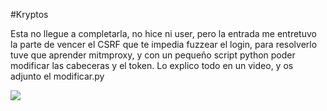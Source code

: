 #Kryptos 

Esta no llegue a completarla, no hice ni user, pero la entrada me entretuvo la parte de vencer el CSRF que te 
impedia fuzzear el login, para resolverlo tuve que aprender mitmproxy, y con un pequeño script python poder modificar
las cabeceras y el token.
Lo explico todo en un video, y os adjunto el modificar.py

[![](http://img.youtube.com/vi/oZ-tr_hgy1g/0.jpg)](http://www.youtube.com/watch?v=oZ-tr_hgy1g "")
